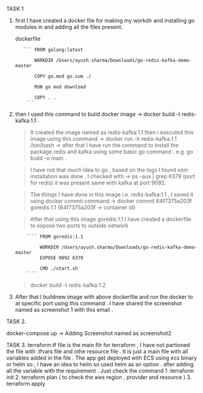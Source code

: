 TASK 1

1. first I have created a docker file for making my workdir and installing go modules in and adding all the files present.

     dockerfile 

          ``` FROM golang:latest

              WORKDIR /Users/ayush.sharma/Downloads/go-redis-kafka-demo-master

              COPY go.mod go.sum ./

              RUN go mod download

              COPY . . 
           ```

2. then I used this command to build docker image  -> docker build -t redis-kafka:1.1 .
    > It created the image named as redis-kafka:1.1
    > then i executed this image using this command -> docker run -it redis-kafka:1.1 /bin/bash
             -> after that I have  run the command to install the package redis and kafka using some basic go command . 
                      e.g. go build -o main .

    > I have not that much idea to go , based on the logs I found osm installation was done . 
             I checked with -> ps -aux | grep 6379 (port for redis) it was present same with kafka at port 9092.


    > The things I have done in this image i.e. redis-kafka:1.1  , I saved it using docker commit 
            command -> docker commit 64f7375a203f goredis:1.1 {64f7375a203f -> container id}

    > After that using this image goredis:1.1 I have created a dockerfile to expose two ports to outside network 

           ```` FROM goredis:1.1

                WORKDIR /Users/ayush.sharma/Downloads/go-redis-kafka-demo-master
                EXPOSE 9092 6379
                
                CMD ./start.sh
           ````
    > docker build -t redis-kafka:1.2

3. After that I buildnew image  with above dockerfile and run the docker to at specific port using this command . I have shared the screenshot named as screenshot 1 with this email .



TASK 2.

   docker-compose up 
    -> Adding Screenshot named as screenshot2

TASK 3. 
   terraform.tf file is the main filr for terraform , I have not partioned the file with .tfvars file and othe resource file . It is just a main file with all variables added in the file . The app get deployed with ECS using ecs binary or helm so , I have an idea to helm so used helm as an option . after adding all the variable with the requirement . Just check the command 
       1 .terraform init 
       2. terraform plan ( to check the aws region , provider and resource )
       3. terraform apply 

